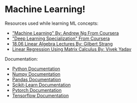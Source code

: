 # Machine Learning!

Resources used while learning ML concepts:
 - ["Machine Learning" By: Andrew Ng From Coursera](https://www.coursera.org/learn/machine-learning/)
 - ["Deep Learning Specialization" From Coursera](https://www.coursera.org/specializations/deep-learning)
 - [18.06 Linear Algebra Lectures By: Gilbert Strang](https://www.youtube.com/watch?v=7UJ4CFRGd-U&list=PL221E2BBF13BECF6C)
 - [Linear Regression Using Matrix Calculus By: Vivek Yadav](https://vxy10.github.io/2016/06/25/lin-reg-matrix/)
 
Documentation:
 - [Python Documentation](https://docs.python.org/3.7/)
 - [Numpy Documentation](https://numpy.org/doc/stable/reference/index.html)
 - [Pandas Documentation](https://pandas.pydata.org/docs/reference/index.html)
 - [Scikit-Learn Documentation](https://scikit-learn.org/stable/modules/classes.html)
 - [Pytorch Documentation](https://pytorch.org/docs/stable/index.html)
 - [Tensorflow Documentation](https://www.tensorflow.org/api_docs/python/)
